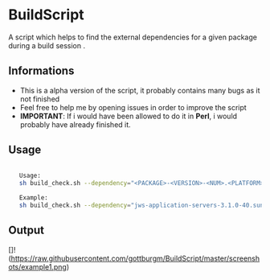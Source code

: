 # BuildScript
A script which helps to find the external dependencies for a given package during a build session .

## Informations
  
  - This is a alpha version of the script, it probably contains many bugs as it not finished
  - Feel free to help me by opening issues in order to improve the script
  - **IMPORTANT**: If i would have been allowed to do it in **Perl**, i would probably have already finished it.


## Usage

  ```bash
     
     Usage:
     sh build_check.sh --dependency="<PACKAGE>-<VERSION>-<NUM>.<PLATFORM>.<ARCH>.<EXTENSION>"

     Example:
     sh build_check.sh --dependency="jws-application-servers-3.1.0-40.sun10.sparc64.zip"

  ```


## Output

  []!(https://raw.githubusercontent.com/gottburgm/BuildScript/master/screenshots/example1.png)
